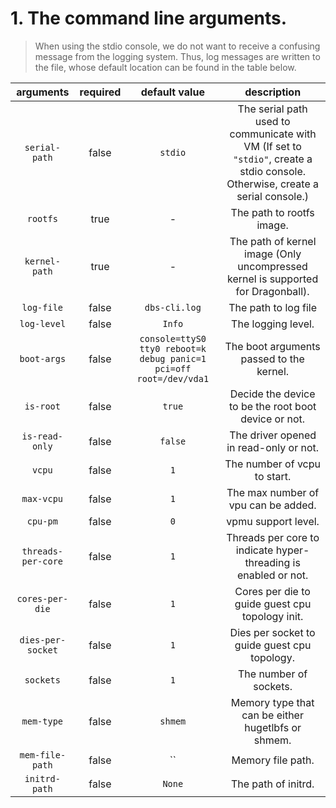 # 1. The command line arguments.

> When using the stdio console, we do not want to receive a confusing message from the logging system. Thus, log messages are written to the file, whose default location can be found in the table below.

|     arguments      | required |                           default value                            |                                   description                                    |
| :----------------: | :------: | :----------------------------------------------------------------: | :------------------------------------------------------------------------------: |
| `serial-path` |  false  | `stdio`  |  The serial path used to communicate with VM (If set to `"stdio"`, create a stdio console. Otherwise, create a serial console.)  |
|      `rootfs`      |   true   |                                 -                                  |                            The path to rootfs image.                             |
|   `kernel-path`    |   true   |                                 -                                  | The path of kernel image (Only uncompressed kernel is supported for Dragonball). |
|     `log-file`     |  false   |                          `dbs-cli.log`                           |                               The path to log file                               |
|    `log-level`     |  false   |                              `Info`                              |                                The logging level.                                |
|    `boot-args`     |  false   | `console=ttyS0 tty0 reboot=k debug panic=1 pci=off root=/dev/vda1` |                     The boot arguments passed to the kernel.                     |
|     `is-root`      |  false   |                               `true`                               |               Decide the device to be the root boot device or not.               |
|   `is-read-only`   |  false   |                              `false`                               |                      The driver opened in read-only or not.                      |
|       `vcpu`       |  false   |                                `1`                                 |                           The number of vcpu to start.                           |
|     `max-vcpu`     |  false   |                                `1`                                 |                       The max number of vpu can be added.                        |
|      `cpu-pm`      |  false   |                                `0`                                 |                               vpmu support level.                                |
| `threads-per-core` |  false   |                                `1`                                 |         Threads per core to indicate hyper-threading is enabled or not.          |
|  `cores-per-die`   |  false   |                                `1`                                 |                 Cores per die to guide guest cpu topology init.                  |
| `dies-per-socket`  |  false   |                                `1`                                 |                   Dies per socket to guide guest cpu topology.                   |
|     `sockets`      |  false   |                                `1`                                 |                              The number of sockets.                              |
|     `mem-type`     |  false   |                              `shmem`                               |                Memory type that can be either hugetlbfs or shmem.                |
|  `mem-file-path`   |  false   |                                 ``                                 |                                Memory file path.                                 |
|   `initrd-path`    |  false   |                               `None`                               |                               The path of initrd.                                |